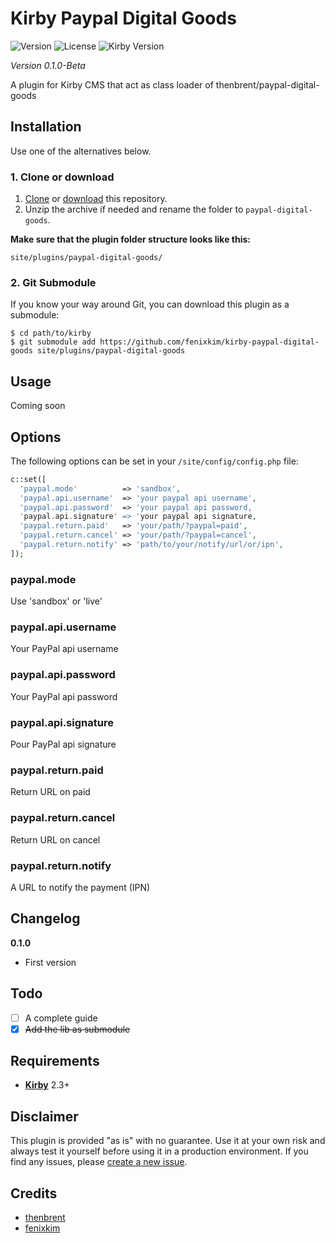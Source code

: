 # Kirby Paypal Digital Goods

![Version](https://img.shields.io/badge/version-0.1.0-green.svg) ![License](https://img.shields.io/badge/license-GLP3.0-green.svg) ![Kirby Version](https://img.shields.io/badge/Kirby-2.3%2B-green.svg)

*Version 0.1.0-Beta*

A plugin for Kirby CMS that act as class loader of thenbrent/paypal-digital-goods

## Installation

Use one of the alternatives below.

### 1. Clone or download

1. [Clone](https://github.com/fenixkim/kirby-paypal-digital-goods) or [download](https://github.com/fenixkim/kirby-paypal-digital-goods/archive/master.zip) this repository.
2. Unzip the archive if needed and rename the folder to `paypal-digital-goods`.

**Make sure that the plugin folder structure looks like this:**

```
site/plugins/paypal-digital-goods/
```

### 2. Git Submodule

If you know your way around Git, you can download this plugin as a submodule:

```
$ cd path/to/kirby
$ git submodule add https://github.com/fenixkim/kirby-paypal-digital-goods site/plugins/paypal-digital-goods
```

## Usage

Coming soon

## Options

The following options can be set in your `/site/config/config.php` file:

```php
c::set([
  'paypal.mode'          => 'sandbox',
  'paypal.api.username'  => 'your paypal api username',
  'paypal.api.password'  => 'your paypal api password,
  'paypal.api.signature' => 'your paypal api signature,
  'paypal.return.paid'   => 'your/path/?paypal=paid',
  'paypal.return.cancel' => 'your/path/?paypal=cancel',
  'paypal.return.notify' => 'path/to/your/notify/url/or/ipn',
]);
```

### paypal.mode

Use 'sandbox' or 'live'

### paypal.api.username

Your PayPal api username

### paypal.api.password

Your PayPal api password

### paypal.api.signature

Pour PayPal api signature

### paypal.return.paid

Return URL on paid

### paypal.return.cancel

Return URL on cancel

### paypal.return.notify

A URL to notify the payment (IPN)


## Changelog

**0.1.0**

- First version

## Todo

- [ ] A complete guide
- [x] ~~Add the lib as submodule~~

## Requirements

- [**Kirby**](https://getkirby.com/) 2.3+

## Disclaimer

This plugin is provided "as is" with no guarantee. Use it at your own risk and always test it yourself before using it in a production environment. If you find any issues, please [create a new issue](https://github.com/fenixkim/kirby-paypal-digital-goods/issues/new).

## Credits

- [thenbrent](https://github.com/thenbrent/paypal-digital-goods)
- [fenixkim](https://github.com/fenixkim)